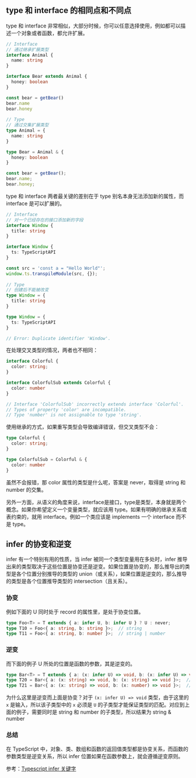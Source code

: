 ## type 和 interface 的相同点和不同点
type 和 interface 非常相似，大部分时候，你可以任意选择使用，例如都可以描述一个对象或者函数，都允许扩展。
```ts
// Interface
// 通过继承扩展类型
interface Animal {
  name: string
}

interface Bear extends Animal {
  honey: boolean
}

const bear = getBear() 
bear.name
bear.honey
        
// Type
// 通过交集扩展类型
type Animal = {
  name: string
}

type Bear = Animal & { 
  honey: boolean 
}

const bear = getBear();
bear.name;
bear.honey;
```
type 和 interface 两者最关键的差别在于 type 别名本身无法添加新的属性，而 interface 是可以扩展的。
```ts
// Interface
// 对一个已经存在的接口添加新的字段
interface Window {
  title: string
}

interface Window {
  ts: TypeScriptAPI
}

const src = 'const a = "Hello World"';
window.ts.transpileModule(src, {});
        
// Type
// 创建后不能被改变
type Window = {
  title: string
}

type Window = {
  ts: TypeScriptAPI
}

// Error: Duplicate identifier 'Window'.
```
在处理交叉类型的情况，两者也不相同：
```ts
interface Colorful {
  color: string;
}

interface ColorfulSub extends Colorful {
  color: number
}

// Interface 'ColorfulSub' incorrectly extends interface 'Colorful'.
// Types of property 'color' are incompatible.
// Type 'number' is not assignable to type 'string'.
```
使用继承的方式，如果重写类型会导致编译错误，但交叉类型不会：
```ts
type Colorful {
  color: string;
}

type ColorfulSub = Colorful & {
  color: number
}
```
虽然不会报错，那 color 属性的类型是什么呢，答案是 never，取得是 string 和 number 的交集。

另外一方面，从语义的角度来说，interface是接口，type是类型，本身就是两个概念。如果你希望定义一个变量类型，就应该用 type。如果有明确的继承关系或表约束的，就用 interface。例如一个类应该是 implements 一个 interface 而不是 type。



## infer 的协变和逆变
infer 有一个特别有用的性质，当 infer 被同一个类型变量用在多处时，infer 推导出来的类型取决于这些位置是协变还是逆变。如果位置是协变的，那么推导出的类型是各个位置分别推导的类型的 union（或关系），如果位置是逆变的，那么推导的类型是各个位置推导类型的 intersection（且关系）。
### 协变
例如下面的 U 同时处于 record 的属性里，是处于协变位置。
```ts
type Foo<T> = T extends { a: infer U, b: infer U } ? U : never;
type T10 = Foo<{ a: string, b: string }>;  // string
type T11 = Foo<{ a: string, b: number }>;  // string | number
```
### 逆变
而下面的例子 U 所处的位置是函数的参数，其是逆变的。
```ts
type Bar<T> = T extends { a: (x: infer U) => void, b: (x: infer U) => void } ? U : never;
type T20 = Bar<{ a: (x: string) => void, b: (x: string) => void }>;  // string
type T21 = Bar<{ a: (x: string) => void, b: (x: number) => void }>;  // string & number
```
为什么这里是逆变而上面是协变？对于 `(x: infer U) => void` 类型，由于这里的 `x` 是输入，所以该子类型中的 `x` 必须是 `U` 的子类型才能保证类型的匹配。对应到上面的例子，需要同时是 string 和 number 的子类型，所以结果为 string & number
### 总结
在 TypeScript 中，对象、类、数组和函数的返回值类型都是协变关系，而函数的参数类型是逆变关系，所以 infer 位置如果在函数参数上，就会遵循逆变原则。

参考：[Typescript infer 关键字](https://github.com/ascoders/weekly/blob/master/%E5%89%8D%E6%B2%BF%E6%8A%80%E6%9C%AF/207.%E7%B2%BE%E8%AF%BB%E3%80%8ATypescript%20infer%20%E5%85%B3%E9%94%AE%E5%AD%97%E3%80%8B.md)
